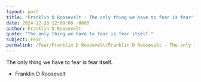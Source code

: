 ```yaml
---
layout: post
title: "Franklin D Roosevelt - The only thing we have to fear is fear"
date: 2024-12-28 12:00:00 -0000
author: Franklin D Roosevelt
quote: "The only thing we have to fear is fear itself."
subject: Fear
permalink: /Fear/Franklin D Roosevelt/Franklin D Roosevelt - The only thing we have to fear is fear
---
```


The only thing we have to fear is fear itself.

- Franklin D Roosevelt
